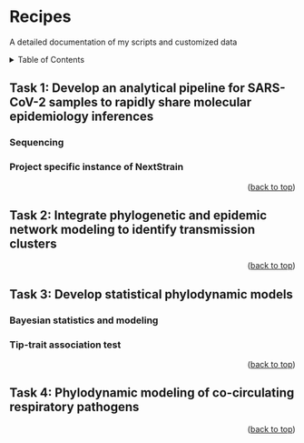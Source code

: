 <a name="readme-top"></a>
# Recipes
A detailed documentation of my scripts and customized data

<details>
  <summary>Table of Contents</summary>
  <ol>
    <li>
      <a href="#task-1-develop-an-analytical-pipeline-for-sars-cov-2-samples-to-rapidly-share-molecular-epidemiology-inferences">Task 1: Develop an analytical pipeline for SARS-CoV-2 samples to rapidly share molecular epidemiology inferences</a>
      <ul>
        <li><a href="#sequencing">Sequencing</a></li>
      </ul>
      <ul>
        <li><a href="#project-specific-instance-of-nextstrain">Project specific instance of NextStrain</a></li>
      </ul>
    </li>
    <li><a href="#task-2-integrate-phylogenetic-and-epidemic-network-modeling-to-identify-transmission-clusters">Task 2: Integrate phylogenetic and epidemic network modeling to identify transmission clusters</a></li>
    <li>
      <a href="#task-3-develop-statistical-phylodynamic-models">Task 3: Develop statistical phylodynamic models</a>
      <ul>
        <li><a href="#bayesian-statistics-and-modeling">Bayesian statistics and modeling</a></li>
        <li><a href="#tip-trait-association-test">Tip-trait association test</a></li>
      </ul>
    </li>
    <li><a href="#task-4-phylodynamic-modeling-of-co-circulating-respiratory-pathogens">Task 4: Phylodynamic modeling of co-circulating respiratory pathogens</a></li>
  </ol>
</details>

## Task 1: Develop an analytical pipeline for SARS-CoV-2 samples to rapidly share molecular epidemiology inferences

### Sequencing

### Project specific instance of NextStrain

<p align="right">(<a href="#readme-top">back to top</a>)</p>

## Task 2: Integrate phylogenetic and epidemic network modeling to identify transmission clusters

<p align="right">(<a href="#readme-top">back to top</a>)</p>

## Task 3: Develop statistical phylodynamic models

### Bayesian statistics and modeling

### Tip-trait association test

<p align="right">(<a href="#readme-top">back to top</a>)</p>

## Task 4: Phylodynamic modeling of co-circulating respiratory pathogens

<p align="right">(<a href="#readme-top">back to top</a>)</p>


